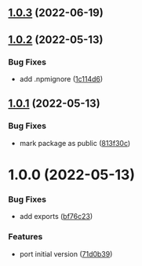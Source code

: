 ## [1.0.3](https://github.com/alexghr/env-config/compare/v1.0.2...v1.0.3) (2022-06-19)

## [1.0.2](https://github.com/alexghr/env-config/compare/v1.0.1...v1.0.2) (2022-05-13)


### Bug Fixes

* add .npmignore ([1c114d6](https://github.com/alexghr/env-config/commit/1c114d6319fed51f1e2f63bd154de88cfd90e498))

## [1.0.1](https://github.com/alexghr/env-config/compare/v1.0.0...v1.0.1) (2022-05-13)


### Bug Fixes

* mark package as public ([813f30c](https://github.com/alexghr/env-config/commit/813f30c9c1c6b4163cdb279d13212d63aa1d3177))

# 1.0.0 (2022-05-13)


### Bug Fixes

* add exports ([bf76c23](https://github.com/alexghr/env-config/commit/bf76c239c1180cdaed98ea589014aa3868136878))


### Features

* port initial version ([71d0b39](https://github.com/alexghr/env-config/commit/71d0b39b002d02bc11d8aa2b0bb679cf92b3051d))
